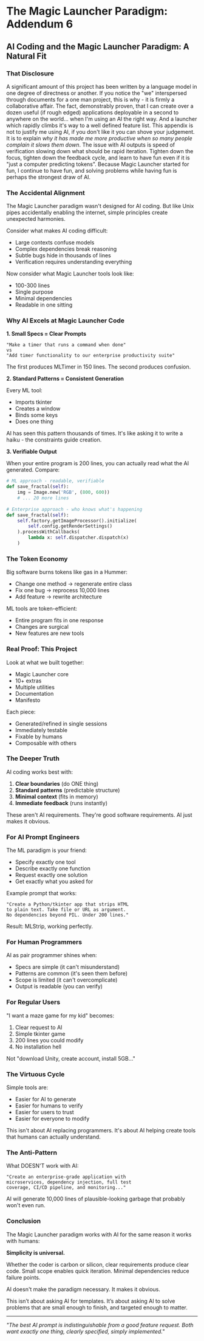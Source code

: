 # The Magic Launcher Paradigm: Addendum 6
## AI Coding and the Magic Launcher Paradigm: A Natural Fit

### That Disclosure
A significant amount of this project has been written by a language model in one degree of directness or another.
If you notice the "we" interspersed through documents for a one man project, this is why - it is firmly a collaborative affair.
The fact, demonstrably proven, that I can create over a dozen useful (if rough edged) applications deployable in a second to anywhere on the world... when I'm using an AI the right way.
And a launcher which rapidly climbs it's way to a well defined feature list.
This appendix is not to justify me using AI, if you don't like it you can shove your judgement. 
It is to explain *why it has made me more productive when so many people complain it slows them down*.
The issue with AI outputs is speed of verification slowing down what should be rapid iteration.
Tighten down the focus, tighten down the feedback cycle, and learn to have fun even if it is "just a computer predicting tokens". 
Because Magic Launcher started for fun, I continue to have fun, and solving problems while having fun is perhaps the strongest draw of AI.

### The Accidental Alignment

The Magic Launcher paradigm wasn't designed for AI coding. But like Unix pipes accidentally enabling the internet, simple principles create unexpected harmonies.

Consider what makes AI coding difficult:
- Large contexts confuse models
- Complex dependencies break reasoning  
- Subtle bugs hide in thousands of lines
- Verification requires understanding everything

Now consider what Magic Launcher tools look like:
- 100-300 lines
- Single purpose
- Minimal dependencies
- Readable in one sitting

### Why AI Excels at Magic Launcher Code

**1. Small Specs = Clear Prompts**
```
"Make a timer that runs a command when done"
vs
"Add timer functionality to our enterprise productivity suite"
```

The first produces MLTimer in 150 lines. The second produces confusion.

**2. Standard Patterns = Consistent Generation**

Every ML tool:
- Imports tkinter
- Creates a window
- Binds some keys
- Does one thing

AI has seen this pattern thousands of times. It's like asking it to write a haiku - the constraints guide creation.

**3. Verifiable Output**

When your entire program is 200 lines, you can actually read what the AI generated. Compare:

```python
# ML approach - readable, verifiable
def save_fractal(self):
    img = Image.new('RGB', (800, 600))
    # ... 20 more lines
    
# Enterprise approach - who knows what's happening
def save_fractal(self):
    self.factory.getImageProcessor().initialize(
        self.config.getRenderSettings()
    ).processWithCallbacks(
        lambda x: self.dispatcher.dispatch(x)
    )
```

### The Token Economy

Big software burns tokens like gas in a Hummer:
- Change one method → regenerate entire class
- Fix one bug → reprocess 10,000 lines
- Add feature → rewrite architecture

ML tools are token-efficient:
- Entire program fits in one response
- Changes are surgical  
- New features are new tools

### Real Proof: This Project

Look at what we built together:
- Magic Launcher core
- 10+ extras
- Multiple utilities
- Documentation
- Manifesto

Each piece:
- Generated/refined in single sessions
- Immediately testable
- Fixable by humans
- Composable with others

### The Deeper Truth

AI coding works best with:
1. **Clear boundaries** (do ONE thing)
2. **Standard patterns** (predictable structure)
3. **Minimal context** (fits in memory)
4. **Immediate feedback** (runs instantly)

These aren't AI requirements. They're good software requirements. AI just makes it obvious.

### For AI Prompt Engineers

The ML paradigm is your friend:
- Specify exactly one tool
- Describe exactly one function
- Request exactly one solution
- Get exactly what you asked for

Example prompt that works:
```
"Create a Python/tkinter app that strips HTML 
to plain text. Take file or URL as argument. 
No dependencies beyond PIL. Under 200 lines."
```

Result: MLStrip, working perfectly.

### For Human Programmers

AI as pair programmer shines when:
- Specs are simple (it can't misunderstand)
- Patterns are common (it's seen them before)
- Scope is limited (it can't overcomplicate)
- Output is readable (you can verify)

### For Regular Users

"I want a maze game for my kid" becomes:
1. Clear request to AI
2. Simple tkinter game
3. 200 lines you could modify
4. No installation hell

Not "download Unity, create account, install 5GB..."

### The Virtuous Cycle

Simple tools are:
- Easier for AI to generate
- Easier for humans to verify
- Easier for users to trust
- Easier for everyone to modify

This isn't about AI replacing programmers. It's about AI helping create tools that humans can actually understand.

### The Anti-Pattern

What DOESN'T work with AI:
```
"Create an enterprise-grade application with 
microservices, dependency injection, full test 
coverage, CI/CD pipeline, and monitoring..."
```

AI will generate 10,000 lines of plausible-looking garbage that probably won't even run.

### Conclusion

The Magic Launcher paradigm works with AI for the same reason it works with humans: 

**Simplicity is universal.**

Whether the coder is carbon or silicon, clear requirements produce clear code. Small scope enables quick iteration. Minimal dependencies reduce failure points.

AI doesn't make the paradigm necessary. It makes it obvious.

This isn’t about asking AI for templates. It’s about asking AI to solve problems that are small enough to finish, and targeted enough to matter.

---

*"The best AI prompt is indistinguishable from a good feature request. Both want exactly one thing, clearly specified, simply implemented."*